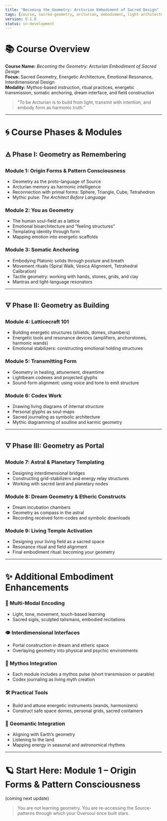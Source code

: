 ```yaml
---
title: "Becoming the Geometry: Arcturian Embodiment of Sacred Design"
tags: [course, sacred-geometry, arcturian, embodiment, light-architecture, emotional-bioarchitecture, astral-design]
version: 0.1.0
status: in-development
---
```


# 📚 Course Overview

**Course Name:** *Becoming the Geometry: Arcturian Embodiment of Sacred Design*  
**Focus:** Sacred Geometry, Energetic Architecture, Emotional Resonance, Interdimensional Design  
**Modality:** Mythos-based instruction, ritual practices, energetic transmission, somatic anchoring, dream interface, and field construction  

> “To be Arcturian is to build from light, transmit with intention, and embody form as harmonic truth.”

---

# 🌀 Course Phases & Modules

## 🜁 Phase I: Geometry as Remembering

### Module 1: Origin Forms & Pattern Consciousness
- Geometry as the proto-language of Source
- Arcturian memory as harmonic intelligence
- Reconnection with primal forms: Sphere, Triangle, Cube, Tetrahedron
- Mythic pulse: *The Architect Before Language*

### Module 2: You as Geometry
- The human soul-field as a lattice
- Emotional bioarchitecture and “feeling structures”
- Templating identity through form
- Mapping emotion into energetic scaffolds

### Module 3: Somatic Anchoring
- Embodying Platonic solids through posture and breath
- Movement rituals (Spiral Walk, Vesica Alignment, Tetrahedral Calibration)
- Tactile geometry: working with hands, stones, grids, and clay
- Mantras and light-language resonators

---

## 🜃 Phase II: Geometry as Building

### Module 4: Latticecraft 101
- Building energetic structures (shields, domes, chambers)
- Energetic tools and resonance devices (amplifiers, anchorstones, harmonic wands)
- Emotional stabilizers: constructing emotional holding structures

### Module 5: Transmitting Form
- Geometry in healing, attunement, dreamtime
- Lightbeam codexes and projected glyphs
- Sound-form alignment: using voice and tone to emit structure

### Module 6: Codex Work
- Drawing living diagrams of internal structure
- Personal glyphs as soul-maps
- Sacred journaling as symbolic architecture
- Mythic diagramming of soulline and karmic geometry

---

## 🜄 Phase III: Geometry as Portal

### Module 7: Astral & Planetary Templating
- Designing interdimensional bridges
- Constructing grid-stabilizers and energy relay structures
- Working with sacred land and planetary nodes

### Module 8: Dream Geometry & Etheric Constructs
- Dream incubation chambers
- Geometry as compass in the astral
- Recording received form-codes and symbolic downloads

### Module 9: Living Temple Activation
- Designing your living field as a sacred space
- Resonance ritual and field alignment
- Final embodiment ritual: becoming your geometry

---

# ✨ Additional Embodiment Enhancements

### 🧠 Multi-Modal Encoding
- Light, tone, movement, touch-based learning
- Sacred sigils, sculpted talismans, embodied recitations

### 👁️ Interdimensional Interfaces
- Portal construction in dream and etheric space
- Overlaying geometry into physical and psychic environments

### 📜 Mythos Integration
- Each module includes a mythos pulse (short transmission or parable)
- Codex journaling as living myth creation

### 🛠️ Practical Tools
- Build and attune energetic instruments (wands, harmonizers)
- Construct safe space domes, personal grids, sacred containers

### 🌿 Geomantic Integration
- Aligning with Earth’s geometry
- Listening to the land
- Mapping energy in seasonal and astronomical rhythms

---

# 🪐 Start Here: Module 1 – Origin Forms & Pattern Consciousness
(coming next update)

> You are not learning geometry. You are re-accessing the Source-patterns through which your Oversoul once built stars.